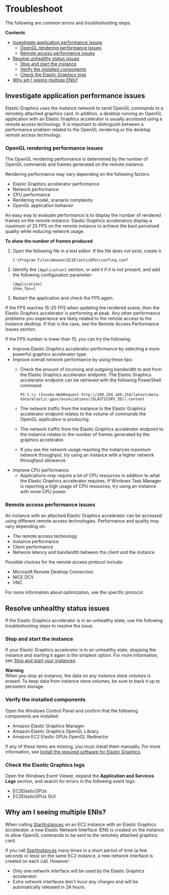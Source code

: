 # Troubleshoot<a name="elastic-graphics-troubleshooting"></a>

The following are common errors and troubleshooting steps\.

**Contents**
+ [Investigate application performance issues](#elastic-graphics-troubleshooting_performance)
  + [OpenGL rendering performance issues](#elastic-graphics-opengl-performance)
  + [Remote access performance issues](#elastic-graphics-remote-performance)
+ [Resolve unhealthy status issues](#elastic-graphics-troubleshooting_unhealthy_status)
  + [Stop and start the instance](#elastic-graphics-start-and-stop)
  + [Verify the installed components](#elastic-graphics-verify)
  + [Check the Elastic Graphics logs](#elastic-graphics-check-logs)
+ [Why am I seeing multiple ENIs?](#elastic-graphics-multiple-enis)

## Investigate application performance issues<a name="elastic-graphics-troubleshooting_performance"></a>

Elastic Graphics uses the instance network to send OpenGL commands to a remotely attached graphics card\. In addition, a desktop running an OpenGL application with an Elastic Graphics accelerator is usually accessed using a remote access technology\. It is important to distinguish between a performance problem related to the OpenGL rendering or the desktop remote access technology\.

### OpenGL rendering performance issues<a name="elastic-graphics-opengl-performance"></a>

The OpenGL rendering performance is determined by the number of OpenGL commands and frames generated on the remote instance\.

Rendering performance may vary depending on the following factors:
+ Elastic Graphics accelerator performance
+ Network performance
+ CPU performance
+ Rendering model, scenario complexity
+ OpenGL application behavior

An easy way to evaluate performance is to display the number of rendered frames on the remote instance\. Elastic Graphics accelerators display a maximum of 25 FPS on the remote instance to achieve the best perceived quality while reducing network usage\.

**To show the number of frames produced**

1. Open the following file in a text editor\. If the file does not exist, create it\.

   ```
   C:\Program Files\Amazon\EC2ElasticGPUs\conf\eg.conf
   ```

1. Identify the `[Application]` section, or add it if it is not present, and add the following configuration parameter:

   ```
   [Application]
   show_fps=1
   ```

1. Restart the application and check the FPS again\.

If the FPS reaches 15\-25 FPS when updating the rendered scene, then the Elastic Graphics accelerator is performing at peak\. Any other performance problems you experience are likely related to the remote access to the instance desktop\. If that is the case, see the Remote Access Performance Issues section\.

If the FPS number is lower than 15, you can try the following:
+ Improve Elastic Graphics accelerator performance by selecting a more powerful graphics accelerator type\.
+ Improve overall network performance by using these tips:
  + Check the amount of incoming and outgoing bandwidth to and from the Elastic Graphics accelerator endpoint\. The Elastic Graphics accelerator endpoint can be retrieved with the following PowerShell command:

    ```
    PS C:\> (Invoke-WebRequest http://169.254.169.254/latest/meta-data/elastic-gpus/associations/[ELASTICGPU_ID]).content
    ```
  + The network traffic from the instance to the Elastic Graphics accelerator endpoint relates to the volume of commands the OpenGL application is producing\.
  + The network traffic from the Elastic Graphics accelerator endpoint to the instance relates to the number of frames generated by the graphics accelerator\.
  + If you see the network usage reaching the instances maximum network throughput, try using an instance with a higher network throughput allowance\.
+ Improve CPU performance:
  + Applications may require a lot of CPU resources in addition to what the Elastic Graphics accelerator requires\. If Windows Task Manager is reporting a high usage of CPU resources, try using an instance with more CPU power\.

### Remote access performance issues<a name="elastic-graphics-remote-performance"></a>

An instance with an attached Elastic Graphics accelerator can be accessed using different remote access technologies\. Performance and quality may vary depending on:
+ The remote access technology
+ Instance performance
+ Client performance
+ Network latency and bandwidth between the client and the instance

Possible choices for the remote access protocol include:
+ Microsoft Remote Desktop Connection
+ NICE DCV
+ VNC

For more information about optimization, see the specific protocol\.

## Resolve unhealthy status issues<a name="elastic-graphics-troubleshooting_unhealthy_status"></a>

If the Elastic Graphics accelerator is in an unhealthy state, use the following troubleshooting steps to resolve the issue\.

### Stop and start the instance<a name="elastic-graphics-start-and-stop"></a>

If your Elastic Graphics accelerator is in an unhealthy state, stopping the instance and starting it again is the simplest option\. For more information, see [Stop and start your instances](Stop_Start.md#starting-stopping-instances)\.

**Warning**  
When you stop an instance, the data on any instance store volumes is erased\. To keep data from instance store volumes, be sure to back it up to persistent storage\.

### Verify the installed components<a name="elastic-graphics-verify"></a>

Open the Windows Control Panel and confirm that the following components are installed:
+ Amazon Elastic Graphics Manager
+ Amazon Elastic Graphics OpenGL Library
+ Amazon EC2 Elastic GPUs OpenGL Redirector

If any of these items are missing, you must install them manually\. For more information, see [Install the required software for Elastic Graphics](working-with-elastic-graphics.md#elastic-graphics-install-libraries)\.

### Check the Elastic Graphics logs<a name="elastic-graphics-check-logs"></a>

Open the Windows Event Viewer, expand the **Application and Services Logs** section, and search for errors in the following event logs:
+ EC2ElasticGPUs
+ EC2ElasticGPUs GUI

## Why am I seeing multiple ENIs?<a name="elastic-graphics-multiple-enis"></a>

When calling [StartInstances](https://docs.aws.amazon.com/AWSEC2/latest/APIReference/API_StartInstances.html) on an EC2 instance with an Elastic Graphics accelerator, a new Elastic Network Interface \(ENI\) is created on the instance to allow OpenGL commands to be sent to the remotely attached graphics card\.

If you call [StartInstances](https://docs.aws.amazon.com/AWSEC2/latest/APIReference/API_StartInstances.html) many times in a short period of time \(a few seconds or less\) on the same EC2 instance, a new network interface is created on each call\. However: 
+ Only one network interface will be used by the Elastic Graphics accelerator\.
+ Extra network interfaces don't incur any charges and will be automatically released in 24 hours\.